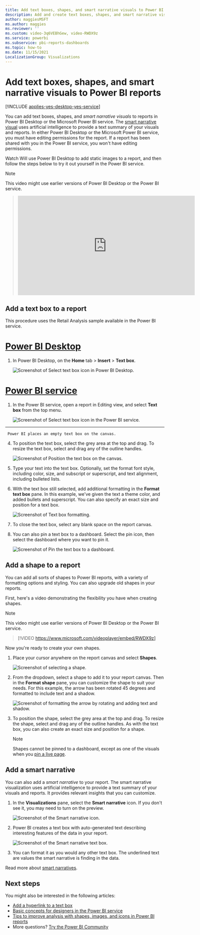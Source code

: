 ```yaml
---
title: Add text boxes, shapes, and smart narrative visuals to Power BI reports
description: Add and create text boxes, shapes, and smart narrative visuals to reports in Power BI Desktop or the Microsoft Power BI service.
author: maggiesMSFT
ms.author: maggies
ms.reviewer: ''
ms.custom: video-3q6VEBhGew, video-RWDX9z
ms.service: powerbi
ms.subservice: pbi-reports-dashboards
ms.topic: how-to
ms.date: 11/15/2021
LocalizationGroup: Visualizations
---
```

# Add text boxes, shapes, and smart narrative visuals to Power BI reports

[!INCLUDE [applies-yes-desktop-yes-service](../includes/applies-yes-desktop-yes-service.md)]

You can add text boxes, shapes, and *smart narrative visuals* to reports in Power BI Desktop or the Microsoft Power BI service. The [smart narrative visual](#add-a-smart-narrative) uses artificial intelligence to provide a text summary of your visuals and reports. In either Power BI Desktop or the Microsoft Power BI service, you must have editing permissions for the report. If a report has been shared with you in the Power BI service, you won't have editing permissions. 

Watch Will use Power BI Desktop to add static images to a report, and then follow the steps below to try it out yourself in the Power BI service.

> [!NOTE]  
> This video might use earlier versions of Power BI Desktop or the Power BI service.

> <iframe width="560" height="315" src="https://www.youtube.com/embed/_3q6VEBhGew" frameborder="0" allowfullscreen></iframe>
> 

## Add a text box to a report

This procedure uses the Retail Analysis sample available in the Power BI service.

# [Power BI Desktop](#tab/powerbi-desktop)

1. In Power BI Desktop, on the **Home** tab > **Insert** > **Text box**. 

   ![Screenshot of Select text box icon in Power BI Desktop.](media/power-bi-reports-add-text-and-shapes/desktop-select-text-box.png)
    

# [Power BI service](#tab/powerbi-service)

1. In the Power BI service, open a report in Editing view, and select **Text box** from the top menu. 
   
   ![Screenshot of Select text box icon in the Power BI service.](media/power-bi-reports-add-text-and-shapes/power-bi-select-text-box.png)

---

     Power BI places an empty text box on the canvas.

4. To position the text box, select the grey area at the top and drag. To resize the text box, select and drag any of the outline handles. 
   
   ![Screenshot of Position the text box on the canvas.](media/power-bi-reports-add-text-and-shapes/power-bi-position-text-box.png)

3. Type your text into the text box. Optionally, set the format font style, including color, size, and subscript or superscript, and text alignment, including bulleted lists. 
   
5. With the text box still selected, add additional formatting in the **Format text box** pane. In this example, we've given the text a theme color, and added bullets and superscript. You can also specify an exact size and position for a text box.  

   ![Screenshot of Text box formatting.](media/power-bi-reports-add-text-and-shapes/power-bi-formatting.png)

6. To close the text box, select any blank space on the report canvas. 

7. You can also pin a text box to a dashboard. Select the pin icon, then select the dashboard where you want to pin it.

     ![Screenshot of Pin the text box to a dashboard.](media/power-bi-reports-add-text-and-shapes/power-bi-pin-text-box.png)

## Add a shape to a report

You can add all sorts of shapes to Power BI reports, with a variety of formatting options and styling. You can also upgrade old shapes in your reports.

First, here's a video demonstrating the flexibility you have when creating shapes.

> [!NOTE]  
> This video might use earlier versions of Power BI Desktop or the Power BI service.

> [!VIDEO https://www.microsoft.com/videoplayer/embed/RWDX9z]
>

Now you're ready to create your own shapes.

1. Place your cursor anywhere on the report canvas and select **Shapes**.
   
   ![Screenshot of selecting a shape.](media/power-bi-reports-add-text-and-shapes/power-bi-shapes.png)

2. From the dropdown, select a shape to add it to your report canvas.  Then in the **Format shape** pane, you can customize the shape to suit your needs. For this example, the arrow has been rotated 45 degrees and formatted to include text and a shadow. 
   
   ![Screenshot of formatting the arrow by rotating and adding text and shadow.](media/power-bi-reports-add-text-and-shapes/power-bi-arrow.png)

3. To position the shape, select the grey area at the top and drag. To resize the shape, select and drag any of the outline handles. As with the text box, you can also create an exact size and position for a shape.

   > [!NOTE]
   > Shapes cannot be pinned to a dashboard, except as one of the visuals when you [pin a live page](service-dashboard-pin-live-tile-from-report.md). 
   >  

## Add a smart narrative

You can also add a *smart narrative* to your report. The smart narrative visualization uses artificial intelligence to provide a text summary of your visuals and reports. It provides relevant insights that you can customize.

1. In the **Visualizations** pane, select the **Smart narrative** icon. If you don't see it, you may need to turn on the preview.

    ![Screenshot of the Smart narrative icon.](media/power-bi-reports-add-text-and-shapes/power-bi-smart-narrrative-icon.png)

2. Power BI creates a text box with auto-generated text describing interesting features of the data in your report.

    ![Screenshot of the Smart narrative text box.](media/power-bi-reports-add-text-and-shapes/power-bi-smart-narrrative.png)

3. You can format it as you would any other text box. The underlined text are values the smart narrative is finding in the data.

Read more about [smart narratives](../visuals/power-bi-visualization-smart-narrative.md).

## Next steps

You might also be interested in the following articles:

* [Add a hyperlink to a text box](service-add-hyperlink-to-text-box.md)
* [Basic concepts for designers in the Power BI service](../fundamentals/service-basic-concepts.md)
* [Tips to improve analysis with shapes, images, and icons in Power BI reports](../guidance/report-tips-shapes-images-icons.md)
* More questions? [Try the Power BI Community](https://community.powerbi.com/)
